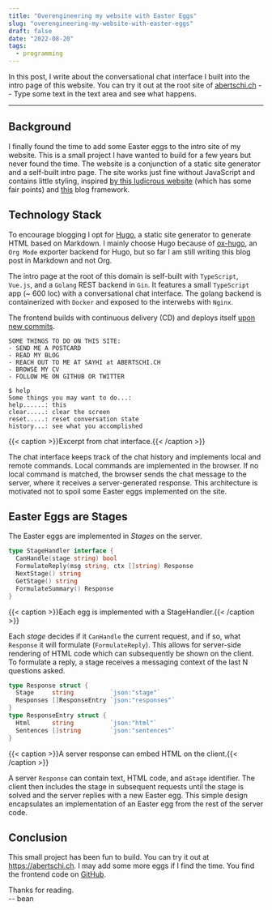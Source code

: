 ```yaml
---
title: "Overengineering my website with Easter Eggs"
slug: "overengineering-my-website-with-easter-eggs"
draft: false
date: "2022-08-20"
tags:
  - programming
---
```

In this post, I write about the conversational chat interface I built
into the intro page of this website. You can try it out at the root site of
[abertschi.ch](/) -- Type some text in the text area and see what happens.
<!--more-->
---

## Background
I finally found the time to add some Easter eggs to the intro site of my
website. This is a small project I have wanted to build for a few years but
never found the time. The website is a conjunction of a static site generator
and a self-built intro page. The site works just fine without JavaScript and
contains little styling, inspired [by this ludicrous
website](http://bettermotherfuckingwebsite.com/) (which has some fair points)
and [this](https://github.com/HermanMartinus/bearblog/) blog framework.

## Technology Stack
To encourage blogging I opt for [Hugo](/), a static site generator to generate
HTML based on Markdown. I mainly choose Hugo because of
[ox-hugo](https://github.com/kaushalmodi/ox-hugo), an `Org Mode` exporter
backend for Hugo, but so far I am still writing this blog post in Markdown and
not Org.


The intro page at the root of this domain is self-built with `TypeScript`,
`Vue.js`, and a `Golang` REST backend in `Gin`. It features a small `TypeScript`
app (~ 600 loc) with a conversational chat interface. The golang backend is
containerized with `Docker` and exposed to the interwebs with `Nginx`.

The frontend builds with continuous delivery (CD) and deploys itself [upon new
commits](https://github.com/abertschi/abertschi.ch/actions/workflows/deploy.yml).



```
SOME THINGS TO DO ON THIS SITE:
- SEND ME A POSTCARD
- READ MY BLOG
- REACH OUT TO ME AT SAYHI at ABERTSCHI.CH
- BROWSE MY CV
- FOLLOW ME ON GITHUB OR TWITTER

$ help
Some things you may want to do...:
help......: this
clear.....: clear the screen
reset.....: reset conversation state
history...: see what you accomplished
```
{{< caption >}}Excerpt from chat interface.{{< /caption >}}

The chat interface keeps track of the chat history and implements local and
remote commands. Local commands are implemented in the browser. If no local
command is matched, the browser sends the chat message to the server, where it
receives a server-generated response. This architecture is motivated not to
spoil some Easter eggs implemented on the site.

## Easter Eggs are Stages
The Easter eggs are implemented in _Stages_ on the server.
```go
type StageHandler interface {
  CanHandle(stage string) bool
  FormulateReply(msg string, ctx []string) Response
  NextStage() string
  GetStage() string
  FormulateSummary() Response
}
```
{{< caption >}}Each egg is implemented with a StageHandler.{{< /caption >}}

Each _stage_ decides if it `CanHandle` the current request, and if so, what
`Response` it will formulate (`FormulateReply`). This allows for server-side
rendering of HTML code which can subsequently be shown on the client. To
formulate a reply, a stage receives a messaging context of the last N questions
asked.

```go
type Response struct {
  Stage     string          `json:"stage"`
  Responses []ResponseEntry `json:"responses"`
}
type ResponseEntry struct {
  Html      string          `json:"html"`
  Sentences []string        `json:"sentences"`
}
```
{{< caption >}}A server response can embed HTML on the client.{{< /caption >}}

A server `Response` can contain text, HTML code, and a`Stage` identifier. The
client then includes the stage in subsequent requests until the stage is solved
and the server replies with a new Easter egg. This simple design encapsulates an
implementation of an Easter egg from the rest of the server code.

## Conclusion

This small project has been fun to build. You can try it out at https://abertschi.ch.
I may add some more eggs if I find the time. You find the frontend code on
[GitHub](https://github.com/abertschi/abertschi.ch).

Thanks for reading.  
-- bean
